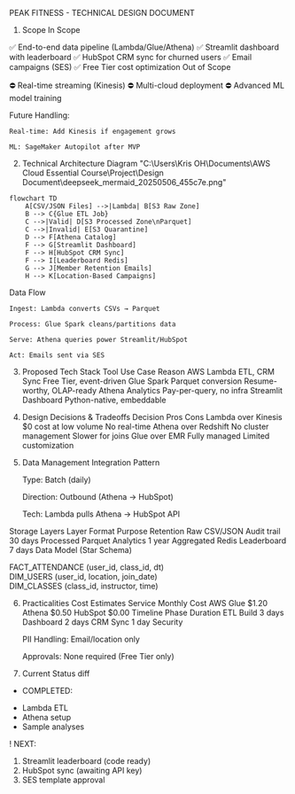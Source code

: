 PEAK FITNESS - TECHNICAL DESIGN DOCUMENT

1. Scope
In Scope

✅ End-to-end data pipeline (Lambda/Glue/Athena)
✅ Streamlit dashboard with leaderboard
✅ HubSpot CRM sync for churned users
✅ Email campaigns (SES)
✅ Free Tier cost optimization
Out of Scope

⛔ Real-time streaming (Kinesis)
⛔ Multi-cloud deployment
⛔ Advanced ML model training

Future Handling:

    Real-time: Add Kinesis if engagement grows

    ML: SageMaker Autopilot after MVP

2. Technical Architecture Diagram
"C:\Users\Kris OH\Documents\AWS Cloud Essential Course\Project\Design Document\deepseek_mermaid_20250506_455c7e.png"
```mermaid
flowchart TD
    A[CSV/JSON Files] -->|Lambda| B[S3 Raw Zone]
    B --> C{Glue ETL Job}
    C -->|Valid| D[S3 Processed Zone\nParquet]
    C -->|Invalid| E[S3 Quarantine]
    D --> F[Athena Catalog]
    F --> G[Streamlit Dashboard]
    F --> H[HubSpot CRM Sync]
    F --> I[Leaderboard Redis]
    G --> J[Member Retention Emails]
    H --> K[Location-Based Campaigns]
```
    

Data Flow

    Ingest: Lambda converts CSVs → Parquet

    Process: Glue Spark cleans/partitions data

    Serve: Athena queries power Streamlit/HubSpot

    Act: Emails sent via SES

3. Proposed Tech Stack
Tool	Use Case	Reason
AWS Lambda	ETL, CRM Sync	Free Tier, event-driven
Glue Spark	Parquet conversion	Resume-worthy, OLAP-ready
Athena	Analytics	Pay-per-query, no infra
Streamlit	Dashboard	Python-native, embeddable
4. Design Decisions & Tradeoffs
Decision	Pros	Cons
Lambda over Kinesis	$0 cost at low volume	No real-time
Athena over Redshift	No cluster management	Slower for joins
Glue over EMR	Fully managed	Limited customization
5. Data Management
Integration Pattern

    Type: Batch (daily)

    Direction: Outbound (Athena → HubSpot)

    Tech: Lambda pulls Athena → HubSpot API

Storage Layers
Layer	Format	Purpose	Retention
Raw	CSV/JSON	Audit trail	30 days
Processed	Parquet	Analytics	1 year
Aggregated	Redis	Leaderboard	7 days
Data Model (Star Schema)

FACT_ATTENDANCE (user_id, class_id, dt)  
DIM_USERS (user_id, location, join_date)  
DIM_CLASSES (class_id, instructor, time)  

6. Practicalities
Cost Estimates
Service	Monthly Cost
AWS Glue	$1.20
Athena	$0.50
HubSpot	$0.00
Timeline
Phase	Duration
ETL Build	3 days
Dashboard	2 days
CRM Sync	1 day
Security

    PII Handling: Email/location only

    Approvals: None required (Free Tier only)

7. Current Status
diff

+ COMPLETED:
- Lambda ETL
- Athena setup
- Sample analyses

! NEXT:
1. Streamlit leaderboard (code ready)
2. HubSpot sync (awaiting API key)
3. SES template approval